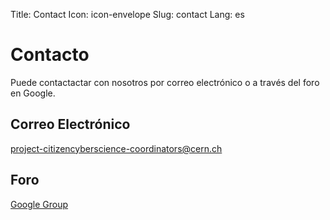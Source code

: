 Title: Contact
Icon: icon-envelope
Slug: contact
Lang: es

<div class="well">
  <h1>Contacto</h1>
  <p>Puede contactactar con nosotros por correo electrónico o a través del foro en Google.</p>
  <h2>Correo Electrónico</h2>
  <a href="mailto:project-citizencyberscience-coordinators@cern.ch">
    <i class="icon icon-envelope"></i> 
     project-citizencyberscience-coordinators@cern.ch
  </a>
  <h2>Foro</h2>
  <a href="https://groups.google.com/forum/#!forum/forest-watchers"><i class="icon icon-comment"></i> Google Group</a>
</div>
